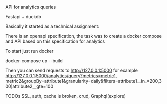 API for analytics queries

Fastapi + duckdb

Basically it started as a technical assignment:

There is an openapi specification, the task was to create a docker compose and API based on this specification for analytics

To start just run docker

docker-compose up --build


Then you can send requests to http://127.0.0.1:5000
for example http://127.0.0.1:5000/analytics/query?metrics=metric1, metric2&groupBy=attribute1&granularity=daily&filters=attribute1__in_=200,300|attribute2__gte=100


TODOs
SSL, auth, cache is broken, crud, Graphql(explore)
 

